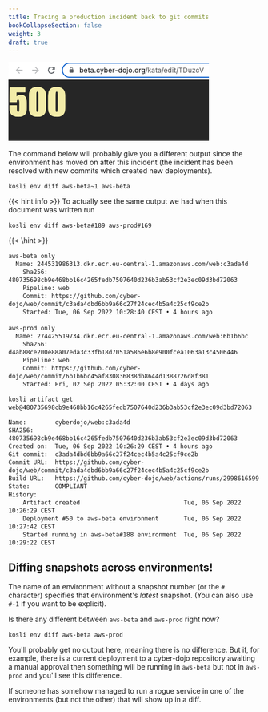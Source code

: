 ```yaml
---
title: Tracing a production incident back to git commits
bookCollapseSection: false
weight: 3
draft: true
---
```


<!-- Create a SECOND tutorial for: 
     2. Title?=Tracing a production incident back to git commits
        The stories here would be simulated incidents with Easter-eggs comments.

-->

![Beta cyber-dojo is down with a 500](/images/cyber-dojo-500.png)

The command below will probably give you a different output since the environment has moved on after this incident 
(the incident has been resolved with new commits which created new deployments).

```shell {.command}
kosli env diff aws-beta~1 aws-beta
```

{{< hint info >}}
To actually see the same output we had when this document was written run
```shell {.command}
kosli env diff aws-beta#189 aws-prod#169
```
{{< \hint >}}

<!-- We should return the fully expanded snappish as the key in the json -->

```console
aws-beta only
  Name: 244531986313.dkr.ecr.eu-central-1.amazonaws.com/web:c3ada4d
    Sha256: 480735698cb9e468bb16c4265fedb7507640d236b3ab53cf2e3ec09d3bd72063
    Pipeline: web
    Commit: https://github.com/cyber-dojo/web/commit/c3ada4dbd6bb9a66c27f24cec4b5a4c25cf9ce2b
    Started: Tue, 06 Sep 2022 10:28:40 CEST • 4 hours ago

aws-prod only
  Name: 274425519734.dkr.ecr.eu-central-1.amazonaws.com/web:6b1b6bc
    Sha256: d4ab88ce200e88a07eda3c33fb18d7051a586e6b8e900fcea1063a13c4506446
    Pipeline: web
    Commit: https://github.com/cyber-dojo/web/commit/6b1b6bc45af830836838db8644d1388726d8f381
    Started: Fri, 02 Sep 2022 05:32:00 CEST • 4 days ago
```




```shell {.command}
kosli artifact get web@480735698cb9e468bb16c4265fedb7507640d236b3ab53cf2e3ec09d3bd72063
```

```console
Name:        cyberdojo/web:c3ada4d
SHA256:      480735698cb9e468bb16c4265fedb7507640d236b3ab53cf2e3ec09d3bd72063
Created on:  Tue, 06 Sep 2022 10:26:29 CEST • 4 hours ago
Git commit:  c3ada4dbd6bb9a66c27f24cec4b5a4c25cf9ce2b
Commit URL:  https://github.com/cyber-dojo/web/commit/c3ada4dbd6bb9a66c27f24cec4b5a4c25cf9ce2b
Build URL:   https://github.com/cyber-dojo/web/actions/runs/2998616599
State:       COMPLIANT
History:
    Artifact created                             Tue, 06 Sep 2022 10:26:29 CEST
    Deployment #50 to aws-beta environment       Tue, 06 Sep 2022 10:27:42 CEST
    Started running in aws-beta#188 environment  Tue, 06 Sep 2022 10:29:22 CEST    
```


<!-- 
Assume that we are continuing after the following a git commit so we don't need to
explain what cyber dojo is.

During xx we detected that yy did not work.

We diff what was running at that point in time with the previous snapshot

We see that `runner` has changed and the new artifact is zz.

From the artifact we can find the git commit that was used for this build.

We should be able to find out which commit was used for building the previous
version of this artifact.

We now have two git commits and we know that the bug was introduced between those
two commits.
-->

## Diffing snapshots across environments!

<!-- This is really part of a separate tutorial -->

The name of an environment without a snapshot number (or the `#` character)
specifies that environment's *latest* snapshot. (You can also use `#-1` if
you want to be explicit).
<!-- Tore: I thought it was #NOW that is the explicit of latest -->

Is there any different between `aws-beta` and `aws-prod` right now?

```shell {.command}
kosli env diff aws-beta aws-prod
```

You'll probably get no output here, meaning there is no difference.
But if, for example, there is a current deployment to a cyber-dojo 
repository awaiting a manual approval then 
something will be running in `aws-beta` but not in `aws-prod`
and you'll see this difference. 

<!-- Add example of two specific snappishes where this happened or was forced/simulated.
    Make the git commit lead to an Easter-egg with a nice comment/git-message. 
    Maybe the Easter-egg could be the answer to a riddle
    and at the USA conferences we could have a biggish prize for the first person
    who follows this tutorial and finds the answer to the riddle.
-->

If someone has somehow managed to run a rogue service in one of the
environments (but not the other) that will show up in a diff.

<!-- add an example of this that is again forced/simulated -->


<!-- 
This we would like to show the users:
- Kosli gives developers without access to production environment information about what is running.
- Detect that a new "bit-coin miner" is running in your environment. Rogue artifact detection.
- Kosli can show that a deployment is reported, but artifact didn't start. Find this in artifact view.
- Kosli can show that an artifact started, but no deployment was reported for it.
- Detect an artifact that is missing evidence is running in an environment
- Do we want to mention the whole env being compliant?
- Commit makes the server stop working. Use kosli env diff to find out what artifact changed.
It would be good if we had two versions of env where there are several artifacts that change.
(with easter egg)

(- Find out when/where a given commit is running.)

- See what SW is/was running where which is useful in debugging.
  I detect from the web page that there is something wrong with 'saver'. I then want to know
  which version of 'saver' is running now. I want to know what git commit is running.
- List which version of 'saver' is running across all environments.

- We see that beta.cyberdojo.org is not working as expected, but prod is still OK. We do a kosli env diff and
  kosli env log to find out what services has changed.

- Change of K8S infrastructure broke both cyber dojo environments. The fix was to manually change 3 of the
  services on prod. Beta was not fixed and was down for a long period. We might not be able to detect this.

Problems:
- Not every commit generates an artifact. If you only build after 10 commits then 9 will not
be visible.

Things we can do later:
- Find which artifact this "unknown commit" is part of. So we need the git history.
- Kosli can show that an older deployment is running than that is declared. roll-back

 -->